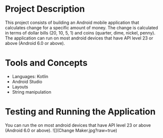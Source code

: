 # Project Description

This project consists of building an Android mobile application that 
calculates change for a specific amount of money.
The change is calculated in terms of dollar bills (20, 10, 5, 1) and coins (quarter, dime, nickel, penny). <br>
The application can run on most android devices that have API level 23 or above (Android 6.0 or above).

# Tools and Concepts
- Languages: Kotlin
- Android Studio
- Layouts
- String manipulation

# Testing and Running the Application

You can run the on most android devices that have API level 23 or above (Android 6.0 or above).
![](Change Maker.jpg?raw=true)